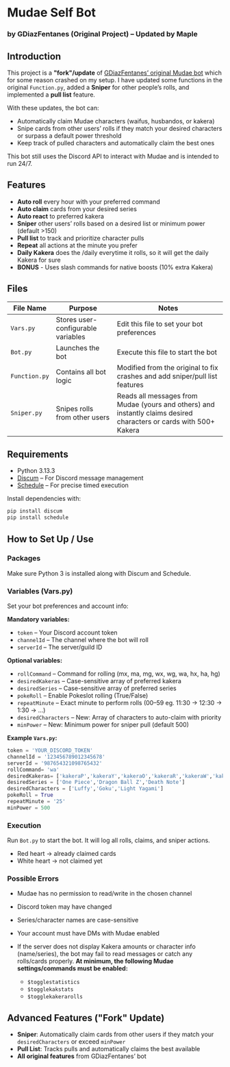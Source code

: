 
# Mudae Self Bot

### by GDiazFentanes (Original Project) – Updated by Maple

## Introduction

This project is a **"fork"/update** of [GDiazFentanes’ original Mudae bot](https://github.com/GuilleDiazFentanes/AutoClaim-AutoRoll-AutoReact-MudaeBot-2025) which for some reason crashed on my setup.
I have updated some functions in the original `Function.py`, added a **Sniper** for other people’s rolls, and implemented a **pull list** feature.

With these updates, the bot can:

* Automatically claim Mudae characters (waifus, husbandos, or kakera)
* Snipe cards from other users’ rolls if they match your desired characters or surpass a default power threshold
* Keep track of pulled characters and automatically claim the best ones

This bot still uses the Discord API to interact with Mudae and is intended to run 24/7.

## Features

* **Auto roll** every hour with your preferred command
* **Auto claim** cards from your desired series
* **Auto react** to preferred kakera
* **Sniper** other users’ rolls based on a desired list or minimum power (default >150)
* **Pull list** to track and prioritize character pulls
* **Repeat** all actions at the minute you prefer
* **Daily Kakera** does the /daily everytime it rolls, so it will get the daily Kakera for sure
* **BONUS** - Uses slash commands for native boosts (10% extra Kakera)

## Files

| File Name     | Purpose                            | Notes                                                                                                              |
| ------------- | ---------------------------------- | ------------------------------------------------------------------------------------------------------------------ |
| `Vars.py`     | Stores user-configurable variables | Edit this file to set your bot preferences                                                                         |
| `Bot.py`      | Launches the bot                   | Execute this file to start the bot                                                                                 |
| `Function.py` | Contains all bot logic             | Modified from the original to fix crashes and add sniper/pull list features                                        |
| `Sniper.py`   | Snipes rolls from other users      | Reads all messages from Mudae (yours and others) and instantly claims desired characters or cards with 500+ Kakera |

## Requirements

* Python 3.13.3
* [Discum](https://pypi.org/project/discum/) – For Discord message management
* [Schedule](https://pypi.org/project/schedule/) – For precise timed execution

Install dependencies with:

```bash
pip install discum
pip install schedule
```

## How to Set Up / Use

### Packages

Make sure Python 3 is installed along with Discum and Schedule.

### Variables (Vars.py)

Set your bot preferences and account info:

**Mandatory variables:**

* `token` – Your Discord account token
* `channelId` – The channel where the bot will roll
* `serverId` – The server/guild ID

**Optional variables:**

* `rollCommand` – Command for rolling (mx, ma, mg, wx, wg, wa, hx, ha, hg)
* `desiredKakeras` – Case-sensitive array of preferred kakera
* `desiredSeries` – Case-sensitive array of preferred series
* `pokeRoll` – Enable Pokeslot rolling (True/False)
* `repeatMinute` – Exact minute to perform rolls (00–59 eg. 11:30 -> 12:30 -> 1:30 -> ...)
* `desiredCharacters` – New: Array of characters to auto-claim with priority
* `minPower` – New: Minimum power for sniper pull (default 500)

**Example `Vars.py`:**

```python
token = 'YOUR_DISCORD_TOKEN'
channelId = '123456789012345678'
serverId = '987654321098765432'
rollCommand= 'wa'
desiredKakeras= ['kakeraP','kakeraY','kakeraO','kakeraR','kakeraW','kakeraL']
desiredSeries = ['One Piece','Dragon Ball Z','Death Note']
desiredCharacters = ['Luffy','Goku','Light Yagami']
pokeRoll = True
repeatMinute = '25'
minPower = 500
```

### Execution

Run `Bot.py` to start the bot. It will log all rolls, claims, and sniper actions.

* Red heart → already claimed cards
* White heart → not claimed yet

### Possible Errors

* Mudae has no permission to read/write in the chosen channel
* Discord token may have changed
* Series/character names are case-sensitive
* Your account must have DMs with Mudae enabled
* If the server does not display Kakera amounts or character info (name/series), the bot may fail to read messages or catch any rolls/cards properly.
  **At minimum, the following Mudae settings/commands must be enabled:**

  * `$togglestatistics`
  * `$togglekakstats`
  * `$togglekakerarolls`


## Advanced Features ("Fork" Update)

* **Sniper**: Automatically claim cards from other users if they match your `desiredCharacters` or exceed `minPower`
* **Pull List**: Tracks pulls and automatically claims the best available
* **All original features** from GDiazFentanes’ bot